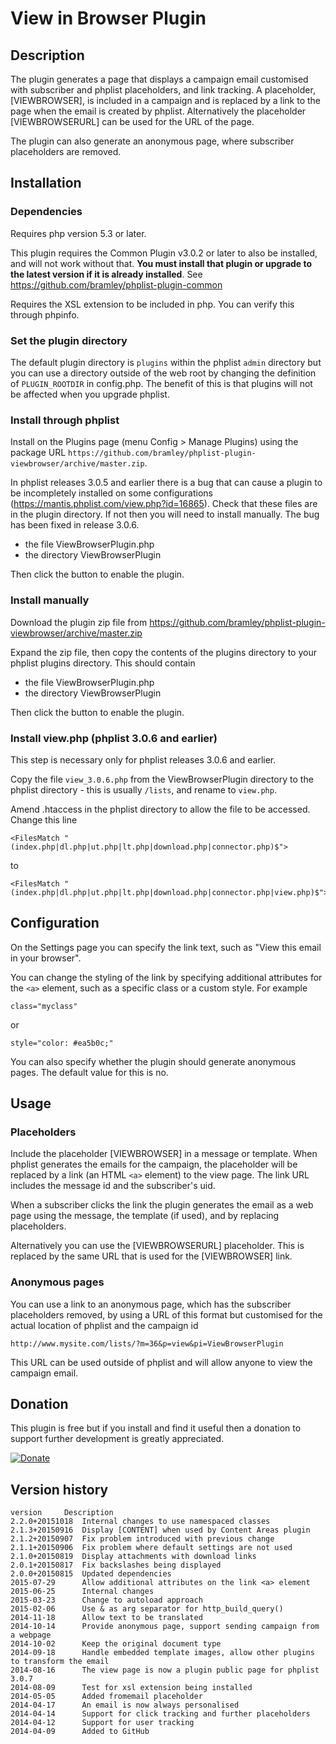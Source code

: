 # View in Browser Plugin #

## Description ##

The plugin generates a page that displays a campaign email customised with subscriber and phplist placeholders, and 
link tracking.
A placeholder, [VIEWBROWSER], is included in a campaign and is replaced by a link to the page when the email is created by phplist.
Alternatively the placeholder [VIEWBROWSERURL] can be used for the URL of the page.

The plugin can also generate an anonymous page, where subscriber placeholders are removed.

## Installation ##

### Dependencies ###

Requires php version 5.3 or later.

This plugin requires the Common Plugin v3.0.2 or later to also be installed, and will not work without that.
**You must install that plugin or upgrade to the latest version if it is already installed**.
See <https://github.com/bramley/phplist-plugin-common>

Requires the XSL extension to be included in php. You can verify this through phpinfo.

### Set the plugin directory ###
The default plugin directory is `plugins` within the phplist `admin` directory but you can use a directory outside of the web root by
changing the definition of `PLUGIN_ROOTDIR` in config.php.
The benefit of this is that plugins will not be affected when you upgrade phplist.

### Install through phplist ###
Install on the Plugins page (menu Config > Manage Plugins) using the package URL `https://github.com/bramley/phplist-plugin-viewbrowser/archive/master.zip`.

In phplist releases 3.0.5 and earlier there is a bug that can cause a plugin to be incompletely installed on some configurations (<https://mantis.phplist.com/view.php?id=16865>). 
Check that these files are in the plugin directory. If not then you will need to install manually. The bug has been fixed in release 3.0.6.

* the file ViewBrowserPlugin.php
* the directory ViewBrowserPlugin

Then click the button to enable the plugin.

### Install manually ###
Download the plugin zip file from <https://github.com/bramley/phplist-plugin-viewbrowser/archive/master.zip>

Expand the zip file, then copy the contents of the plugins directory to your phplist plugins directory.
This should contain

* the file ViewBrowserPlugin.php
* the directory ViewBrowserPlugin

Then click the button to enable the plugin.

### Install view.php (phplist 3.0.6 and earlier) ###

This step is necessary only for phplist releases 3.0.6 and earlier.

Copy the file `view_3.0.6.php` from the ViewBrowserPlugin directory to the phplist directory - this is usually `/lists`,
and rename to `view.php`.

Amend .htaccess in the phplist directory to allow the file to be accessed. Change this line

    <FilesMatch "(index.php|dl.php|ut.php|lt.php|download.php|connector.php)$">
to

    <FilesMatch "(index.php|dl.php|ut.php|lt.php|download.php|connector.php|view.php)$">

## Configuration ##
On the Settings page you can specify the link text, such as "View this email in your browser".

You can change the styling of the link by specifying additional attributes for the `<a>` element,
such as a specific class or a custom style. For example

    class="myclass"
or

    style="color: #ea5b0c;"

You can also specify whether the plugin should generate anonymous pages. The default value for this is no.

## Usage ##
### Placeholders ###
Include the placeholder [VIEWBROWSER] in a message or template. When phplist generates the emails for the campaign, the placeholder
will be replaced by a link (an HTML `<a>` element) to the view page. The link URL includes the message id and the subscriber's uid.

When a subscriber clicks the link the plugin generates the email as a web page using the message, the template (if used),
and by replacing placeholders.

Alternatively you can use the [VIEWBROWSERURL] placeholder. This is replaced by the same URL that is used for the [VIEWBROWSER] link.

### Anonymous pages ###

You can use a link to an anonymous page, which has the subscriber placeholders removed, by using a URL of this format but customised
for the actual location of phplist and the campaign id

    http://www.mysite.com/lists/?m=36&p=view&pi=ViewBrowserPlugin

This URL can be used outside of phplist and will allow anyone to view the campaign email.

## Donation ##

This plugin is free but if you install and find it useful then a donation to support further development is greatly appreciated.

[![Donate](https://www.paypalobjects.com/en_US/i/btn/btn_donate_LG.gif)](https://www.paypal.com/cgi-bin/webscr?cmd=_s-xclick&hosted_button_id=W5GLX53WDM7T4)

## Version history ##

    version     Description
    2.2.0+20151018  Internal changes to use namespaced classes
    2.1.3+20150916  Display [CONTENT] when used by Content Areas plugin
    2.1.2+20150907  Fix problem introduced with previous change
    2.1.1+20150906  Fix problem where default settings are not used
    2.1.0+20150819  Display attachments with download links
    2.0.1+20150817  Fix backslashes being displayed
    2.0.0+20150815  Updated dependencies
    2015-07-29      Allow additional attributes on the link <a> element
    2015-06-25      Internal changes
    2015-03-23      Change to autoload approach
    2015-02-06      Use & as arg separator for http_build_query()
    2014-11-18      Allow text to be translated
    2014-10-14      Provide anonymous page, support sending campaign from a webpage
    2014-10-02      Keep the original document type
    2014-09-18      Handle embedded template images, allow other plugins to transform the email
    2014-08-16      The view page is now a plugin public page for phplist 3.0.7
    2014-08-09      Test for xsl extension being installed
    2014-05-05      Added fromemail placeholder
    2014-04-17      An email is now always personalised
    2014-04-14      Support for click tracking and further placeholders
    2014-04-12      Support for user tracking
    2014-04-09      Added to GitHub
